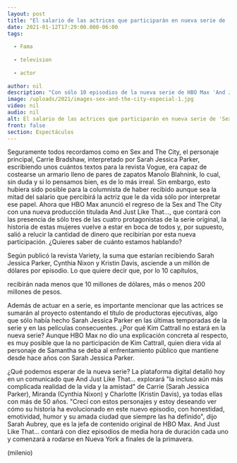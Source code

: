 ```yaml
---
layout: post
title: "El salario de las actrices que participarán en nueva serie de 'Sex and The City'"
date: 2021-01-12T17:29:00.000-06:00
tags:
  
  - Fama
  
  - television
  
  - actor
  
author: nil
description: "Con sólo 10 episodios de la nueva serie de HBO Max 'And Just Like That...' las actrices se llevarán a la bolsa una millonaria suma con la que muchos sólo podemos soñar. "
image: /uploads/2021/images-sex-and-the-city-especial-1.jpg
video: nil
audio: nil
alt: El salario de las actrices que participarán en nueva serie de 'Sex and The City'
front: false
section: Espectáculos
---
```


Seguramente todos recordamos como en Sex and The City, el personaje principal, Carrie Bradshaw, interpretado por Sarah Jessica Parker, escribiendo unos cuántos textos para la revista Vogue, era capaz de costearse un armario lleno de pares de zapatos Manolo Blahnink, lo cual,  sin duda y si lo pensamos bien, es de lo más irreal. Sin embargo, esto hubiera sido posible para la columnista de haber recibido aunque sea la mitad del salario que percibirá la actriz que le da vida sólo por interpretar ese papel.  Ahora que HBO Max anunció el regreso de la Sex and The City  con una nueva producción titulada And Just Like That..., que contará con las presencia de sólo tres de las cuatro protagonistas de la serie original, la historia de estas mujeres vuelve a estar en boca de todos y, por supuesto, salió a relucir la cantidad de dinero que recibirían por esta nueva participación. ¿Quieres saber de cuánto estamos hablando? 

Según publicó la revista Variety, la suma que estarían recibiendo Sarah Jessica Parker, Cynthia Nixon y Kristin Davis, asciende a un millón de dólares por episodio. Lo que quiere decir que, por lo 10 capítulos,  

recibirán nada menos que 10 millones de dólares, más o menos 200 millones de pesos.  

Además de actuar en a serie, es importante mencionar que las actrices se sumarán al proyecto ostentando el título de productoras ejecutivas, algo que sólo había hecho Sarah Jessica Parker en las últimas temporadas de la serie y en las películas consecuentes.  ¿Por qué Kim Cattrall no estará en la nueva serie?  Aunque HBO Max no dio una explicación concreta al respecto, es muy posible que la no participación de Kim Cattrall, quien diera vida al personaje de Samantha se deba al enfrentamiento público que mantiene desde hace años con Sarah Jessica Parker.  

¿Qué podemos esperar de la nueva serie? La plataforma digital detalló hoy en un comunicado que And Just Like That... explorará "la incluso aún más complicada realidad de la vida y la amistad" de Carrie (Sarah Jessica Parker), Miranda (Cynthia Nixon) y Charlotte (Kristin Davis), ya todas ellas con más de 50 años.  "Crecí con estos personajes y estoy deseando ver cómo su historia ha evolucionado en este nuevo episodio, con honestidad, emotividad, humor y su amada ciudad que siempre las ha definido", dijo Sarah Aubrey, que es la jefa de contenido original de HBO Max.  And Just Like That... contará con diez episodios de media hora de duración cada uno y comenzará a rodarse en Nueva York a finales de la primavera.  

(milenio)